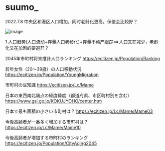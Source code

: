 # suumo_

2022.7.8
中央区和港区人口增加，同时老龄化更高。保值会比较好？


![image](https://user-images.githubusercontent.com/34601389/177898885-e93674a3-8f11-4827-b401-b03ae10fa120.png)


1 人口趋势(人口流动+存量人口老龄化)+存量不动产跟踪==>人口又在减少，老龄化又在加剧的要避开？




2045年市町村将来推計人口ランキング
https://ecitizen.jp/Population/Ranking


若年女性（20～39歳）の人口移動状況
https://ecitizen.jp/Population/YoungMigration


市町村の豆知識
https://ecitizen.jp/Lc/Mame


日本の東西南北端点の経度緯度（都道府県、市区町村別を含む）
https://www.gsi.go.jp/KOKUJYOHO/center.htm



日本で最も面積の小さい市町村は？
https://ecitizen.jp/Lc/Mame/Mame03


今後高齢者が一番多く増加する市町村は？
https://ecitizen.jp/Lc/Mame/Mame10


今後高齢者が増加する市町村のランキング
https://ecitizen.jp/Population/CityAging2045
